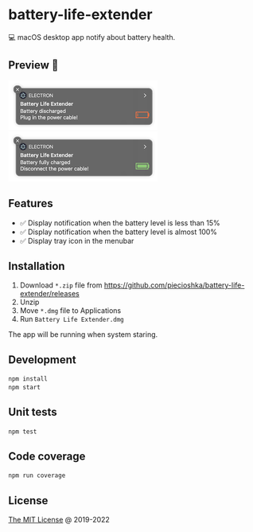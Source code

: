 # battery-life-extender

:computer: macOS desktop app notify about battery health.

## Preview 🎉

![](./screenshots/demo-battery-low.png)
![](./screenshots/demo-battery-full.png)

## Features

* :white_check_mark: Display notification when the battery level is less than 15%
* :white_check_mark: Display notification when the battery level is almost 100%
* :white_check_mark: Display tray icon in the menubar

## Installation

1. Download `*.zip` file from <https://github.com/piecioshka/battery-life-extender/releases>
2. Unzip
3. Move `*.dmg` file to Applications
4. Run `Battery Life Extender.dmg`

The app will be running when system staring.

## Development

```bash
npm install
npm start
```

## Unit tests

```bash
npm test
```

## Code coverage

```bash
npm run coverage
```

## License

[The MIT License](http://piecioshka.mit-license.org) @ 2019-2022
